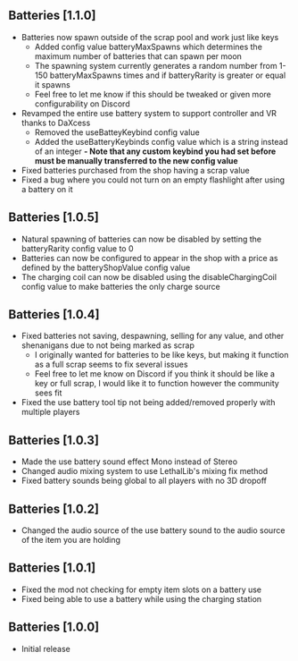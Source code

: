 ## Batteries [1.1.0]
- Batteries now spawn outside of the scrap pool and work just like keys
	- Added config value batteryMaxSpawns which determines the maximum number of batteries that can spawn per moon
	- The spawning system currently generates a random number from 1-150 batteryMaxSpawns times and if batteryRarity is greater or equal it spawns
	- Feel free to let me know if this should be tweaked or given more configurability on Discord
- Revamped the entire use battery system to support controller and VR thanks to DaXcess
	- Removed the useBatteyKeybind config value
	- Added the useBatteryKeybinds config value which is a string instead of an integer
	**- Note that any custom keybind you had set before must be manually transferred to the new config value**
- Fixed batteries purchased from the shop having a scrap value
- Fixed a bug where you could not turn on an empty flashlight after using a battery on it

## Batteries [1.0.5]
- Natural spawning of batteries can now be disabled by setting the batteryRarity config value to 0
- Batteries can now be configured to appear in the shop with a price as defined by the batteryShopValue config value
- The charging coil can now be disabled using the disableChargingCoil config value to make batteries the only charge source

## Batteries [1.0.4]
- Fixed batteries not saving, despawning, selling for any value, and other shenanigans due to not being marked as scrap
	- I originally wanted for batteries to be like keys, but making it function as a full scrap seems to fix several issues
	- Feel free to let me know on Discord if you think it should be like a key or full scrap, I would like it to function however the community sees fit
- Fixed the use battery tool tip not being added/removed properly with multiple players

## Batteries [1.0.3]
- Made the use battery sound effect Mono instead of Stereo
- Changed audio mixing system to use LethalLib's mixing fix method
- Fixed battery sounds being global to all players with no 3D dropoff

## Batteries [1.0.2]
- Changed the audio source of the use battery sound to the audio source of the item you are holding

## Batteries [1.0.1]
- Fixed the mod not checking for empty item slots on a battery use
- Fixed being able to use a battery while using the charging station

## Batteries [1.0.0]
- Initial release
